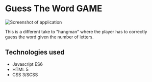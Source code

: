 # Guess The Word GAME

<img src="./src/assets/images/GuessingGame-Screenshot.png" alt="Screenshot of application"/>

 This is a different take to "hangman" where the player has to correctly guess the word given the number of letters. 

## Technologies used

- Javascript ES6
- HTML 5
- CSS 3/SCSS

